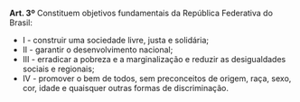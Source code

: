 **Art. 3º** Constituem objetivos fundamentais da República Federativa do Brasil:
* I -  construir uma sociedade livre, justa e solidária;
* II -  garantir o desenvolvimento nacional;
* III -  erradicar a pobreza e a marginalização e reduzir as desigualdades sociais e regionais;
* IV -  promover o bem de todos, sem preconceitos de origem, raça, sexo, cor, idade e quaisquer outras formas de discriminação.
